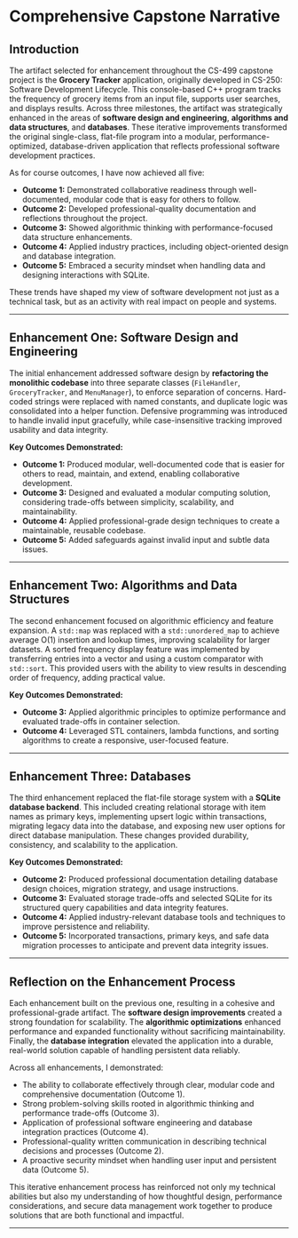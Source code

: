 # Comprehensive Capstone Narrative

## Introduction
The artifact selected for enhancement throughout the CS-499 capstone project is the **Grocery Tracker** application, originally developed in CS-250: Software Development Lifecycle. This console-based C++ program tracks the frequency of grocery items from an input file, supports user searches, and displays results. Across three milestones, the artifact was strategically enhanced in the areas of **software design and engineering**, **algorithms and data structures**, and **databases**. These iterative improvements transformed the original single-class, flat-file program into a modular, performance-optimized, database-driven application that reflects professional software development practices.

As for course outcomes, I have now achieved all five:  
- **Outcome 1:** Demonstrated collaborative readiness through well-documented, modular code that is easy for others to follow.  
- **Outcome 2:** Developed professional-quality documentation and reflections throughout the project.  
- **Outcome 3:** Showed algorithmic thinking with performance-focused data structure enhancements.  
- **Outcome 4:** Applied industry practices, including object-oriented design and database integration.  
- **Outcome 5:** Embraced a security mindset when handling data and designing interactions with SQLite.  

These trends have shaped my view of software development not just as a technical task, but as an activity with real impact on people and systems.

---

## Enhancement One: Software Design and Engineering
The initial enhancement addressed software design by **refactoring the monolithic codebase** into three separate classes (`FileHandler`, `GroceryTracker`, and `MenuManager`), to enforce separation of concerns. Hard-coded strings were replaced with named constants, and duplicate logic was consolidated into a helper function. Defensive programming was introduced to handle invalid input gracefully, while case-insensitive tracking improved usability and data integrity.

**Key Outcomes Demonstrated:**  
- **Outcome 1:** Produced modular, well-documented code that is easier for others to read, maintain, and extend, enabling collaborative development.  
- **Outcome 3:** Designed and evaluated a modular computing solution, considering trade-offs between simplicity, scalability, and maintainability.  
- **Outcome 4:** Applied professional-grade design techniques to create a maintainable, reusable codebase.  
- **Outcome 5:** Added safeguards against invalid input and subtle data issues.

---

## Enhancement Two: Algorithms and Data Structures
The second enhancement focused on algorithmic efficiency and feature expansion. A `std::map` was replaced with a `std::unordered_map` to achieve average O(1) insertion and lookup times, improving scalability for larger datasets. A sorted frequency display feature was implemented by transferring entries into a vector and using a custom comparator with `std::sort`. This provided users with the ability to view results in descending order of frequency, adding practical value.

**Key Outcomes Demonstrated:**  
- **Outcome 3:** Applied algorithmic principles to optimize performance and evaluated trade-offs in container selection.  
- **Outcome 4:** Leveraged STL containers, lambda functions, and sorting algorithms to create a responsive, user-focused feature.

---

## Enhancement Three: Databases
The third enhancement replaced the flat-file storage system with a **SQLite database backend**. This included creating relational storage with item names as primary keys, implementing upsert logic within transactions, migrating legacy data into the database, and exposing new user options for direct database manipulation. These changes provided durability, consistency, and scalability to the application.

**Key Outcomes Demonstrated:**  
- **Outcome 2:** Produced professional documentation detailing database design choices, migration strategy, and usage instructions.  
- **Outcome 3:** Evaluated storage trade-offs and selected SQLite for its structured query capabilities and data integrity features.  
- **Outcome 4:** Applied industry-relevant database tools and techniques to improve persistence and reliability.  
- **Outcome 5:** Incorporated transactions, primary keys, and safe data migration processes to anticipate and prevent data integrity issues.

---

## Reflection on the Enhancement Process
Each enhancement built on the previous one, resulting in a cohesive and professional-grade artifact. The **software design improvements** created a strong foundation for scalability. The **algorithmic optimizations** enhanced performance and expanded functionality without sacrificing maintainability. Finally, the **database integration** elevated the application into a durable, real-world solution capable of handling persistent data reliably.

Across all enhancements, I demonstrated:
- The ability to collaborate effectively through clear, modular code and comprehensive documentation (Outcome 1).  
- Strong problem-solving skills rooted in algorithmic thinking and performance trade-offs (Outcome 3).  
- Application of professional software engineering and database integration practices (Outcome 4).  
- Professional-quality written communication in describing technical decisions and processes (Outcome 2).  
- A proactive security mindset when handling user input and persistent data (Outcome 5).  

This iterative enhancement process has reinforced not only my technical abilities but also my understanding of how thoughtful design, performance considerations, and secure data management work together to produce solutions that are both functional and impactful.

---

